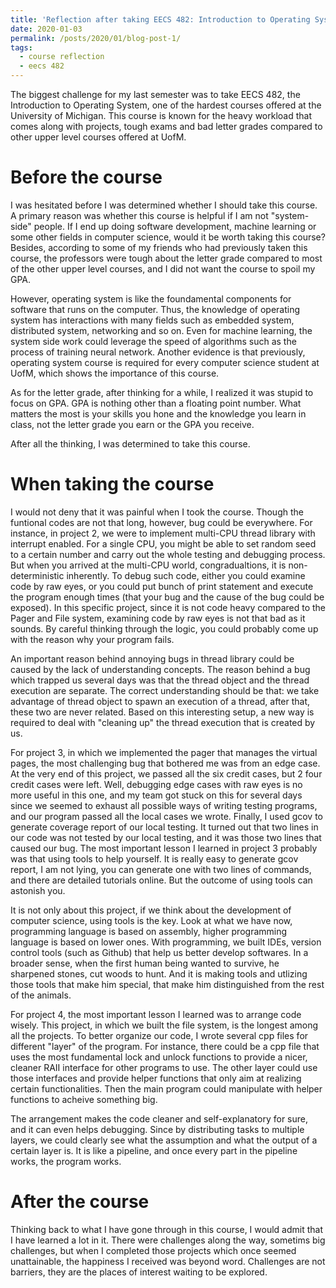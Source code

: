 ```yaml
---
title: 'Reflection after taking EECS 482: Introduction to Operating System'
date: 2020-01-03
permalink: /posts/2020/01/blog-post-1/
tags:
  - course reflection
  - eecs 482
---
```


The biggest challenge for my last semester was to take EECS 482, the Introduction to Operating System, one of the hardest courses offered at the University of Michigan. This course is known for the heavy workload that comes along with projects, tough exams and bad letter grades compared to other upper level courses offered at UofM.


Before the course
======

I was hesitated before I was determined whether I should take this course. A primary reason was whether this course is helpful if I am not "system-side" people. If I end up doing software development, machine learning or some other fields in computer science, would it be worth taking this course? Besides, according to some of my friends who had previously taken this course, the professors were tough about the letter grade compared to most of the other upper level courses, and I did not want the course to spoil my GPA.


However, operating system is like the foundamental components for software that runs on the computer. Thus, the knowledge of operating system has interactions with many fields such as embedded system, distributed system, networking and so on. Even for machine learning, the system side work could leverage the speed of algorithms such as the process of training neural network. Another evidence is that previously, operating system course is required for every computer science student at UofM, which shows the importance of this course.

As for the letter grade, after thinking for a while, I realized it was stupid to focus on GPA. GPA is nothing other than a floating point number. What matters the most is your skills you hone and the knowledge you learn in class, not the letter grade you earn or the GPA you receive.

After all the thinking, I was determined to take this course.

When taking the course
======

I would not deny that it was painful when I took the course. Though the funtional codes are not that long, however, bug could be everywhere. For instance, in project 2, we were to implement multi-CPU thread library with interrupt enabled. For a single CPU, you might be able to set random seed to a certain number and carry out the whole testing and debugging process. But when you arrived at the multi-CPU world, congradualtions, it is non-deterministic inherently. To debug such code, either you could examine code by raw eyes, or you could put bunch of print statement and execute the program enough times (that your bug and the cause of the bug could be exposed). In this specific project, since it is not code heavy compared to the Pager and File system, examining code by raw eyes is not that bad as it sounds. By careful thinking through the logic, you could probably come up with the reason why your program fails. 

An important reason behind annoying bugs in thread library could be caused by the lack of understanding concepts. The reason behind a bug which trapped us several days was that the thread object and the thread execution are separate. The correct understanding should be that: we take advantage of thread object to spawn an execution of a thread, after that, these two are never related. Based on this interesting setup, a new way is required to deal with "cleaning up" the thread execution that is created by us.

For project 3, in which we implemented the pager that manages the virtual pages, the most challenging bug that bothered me was from an edge case. At the very end of this project, we passed all the six credit cases, but 2 four credit cases were left. Well, debugging edge cases with raw eyes is no more useful in this one, and my team got stuck on this for several days since we seemed to exhaust all possible ways of writing testing programs, and our program passed all the local cases we wrote. Finally, I used gcov to generate coverage report of our local testing. It turned out that two lines in our code was not tested by our local testing, and it was those two lines that caused our bug. The most important lesson I learned in project 3 probably was that using tools to help yourself. It is really easy to generate gcov report, I am not lying, you can generate one with two lines of commands, and there are detailed tutorials online. But the outcome of using tools can astonish you.

It is not only about this project, if we think about the development of computer science, using tools is the key. Look at what we have now, programming language is based on assembly, higher programming language is based on lower ones. With programming, we built IDEs, version control tools (such as Github) that help us better develop softwares. In a broader sense, when the first human being wanted to survive, he sharpened stones, cut woods to hunt. And it is making tools and utlizing those tools that make him special, that make him distinguished from the rest of the animals.

For project 4, the most important lesson I learned was to arrange code wisely. This project, in which we built the file system, is the longest among all the projects. To better organize our code, I wrote several cpp files for different "layer" of the program. For instance, there could be a cpp file that uses the most fundamental lock and unlock functions to provide a nicer, cleaner RAII interface for other programs to use. The other layer could use those interfaces and provide helper functions that only aim at realizing certain functionalities. Then the main program could manipulate with helper functions to acheive something big. 

The arrangement makes the code cleaner and self-explanatory for sure, and it can even helps debugging. Since by distributing tasks to multiple layers, we could clearly see what the assumption and what the output of a certain layer is. It is like a pipeline, and once every part in the pipeline works, the program works.

After the course
======

Thinking back to what I have gone through in this course, I would admit that I have learned a lot in it. There were challenges along the way, sometims big challenges, but when I completed those projects which once seemed unattainable, the happiness I received was beyond word. Challenges are not barriers, they are the places of interest waiting to be explored.
